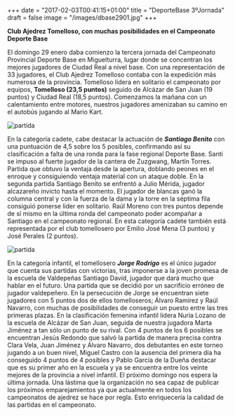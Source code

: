 +++
date = "2017-02-03T00:41:15+01:00"
title = "DeporteBase 3ºJornada"
draft = false
image = "/images/dbase2901.jpg"
+++







**Club Ajedrez Tomelloso, con muchas posibilidades en el Campeonato Deporte Base**



El domingo 29 enero daba comienzo la tercera jornada del Campeonato Provincial Deporte Base en Miguelturra, lugar donde se concentran los mejores jugadores de Ciudad Real a nivel base.
Con una representación de 33 jugadores, el Club Ajedrez Tomelloso contaba con la expedición más numerosa de la provincia.
Tomelloso lidera en solitario el campeonato por equipos, **Tomelloso (23,5 puntos)** seguido de Alcázar de San Juan (19 puntos) y Ciudad Real (18,5 puntos).
Comenzamos la mañana con un calentamiento entre motores, nuestros jugadores amenizaban su camino en el autobús jugando al Mario Kart. 

![partida](/images/cadete2901.jpg)

En la categoría cadete, cabe destacar la actuación de ***Santiago Benito*** con una puntuación de 4,5 sobre los 5 posibles,  confirmando así su clasificación a falta de una ronda para la fase regional Deporte Base. Santi se impuso al fuerte jugador de la cantera de Zuzgwang, Martín Torres. Partida que obtuvo la ventaja desde la apertura, doblando peones en el enroque y consiguiendo ventaja material con un ataque doble. En la segunda partida Santiago Benito se enfrentó a Julio Mérida, jugador alcazareño invicto hasta el momento. El jugador de blancas ganó la columna central y con la fuerza de la dama y la torre en la séptima fila consiguió ponerse líder en solitario. Raúl Moreno con tres puntos depende de sí mismo en la última ronda del campeonato poder acompañar a Santiago en el campeonato regional. En esta categoría cadete también está representada por el club tomellosero por Emilio José Mena (3 puntos) y José Perales (2 puntos).

![partida](/images/infantil2901.jpg)

En la categoría infantil, el tomellosero ***Jorge Rodrigo*** es el único jugador que cuenta sus partidas con victorias, tras imponerse a la joven promesa de la escuela de Valdepeñas Santiago David, jugador que dará mucho que hablar en el futuro. Una partida que se decidió por un sacrificio erróneo de jugador valdepeñero. En la persecución de Jorge se encuentran siete jugadores con 5 puntos dos de ellos tomelloseros; Álvaro Ramírez y Raúl Navarro, con muchas de posibilidades de conseguir un puesto entre las tres primeras plazas. En la clasificación femenina infantil lidera Nuria Lozano de la escuela de Alcázar de San Juan, seguida de nuestra jugadora Marta Jiménez a tan sólo un punto de su rival.
Con 4 puntos de los 6 posibles se encuentran Jesús Redondo que salvó la partida de manera precisa contra Clara Vela, Juan Jiménez y Álvaro Navarro, dos debutantes en este torneo jugando a un buen nivel, Miguel Castro con la ausencia del primera día ha conseguido 4 puntos de 4 posibles y Pablo García de la Dueña destacar que es su primer año en la escuela y ya se encuentra entre los veinte mejores de la provincia a nivel infantil. 
El próximo domingo nos espera la última jornada. Una lástima que la organización no sea capaz de publicar los próximos emparejamientos ya que actualmente en todos los campeonatos de ajedrez se hace por regla. Esto enriquecería la calidad de las partidas en el campeonato.
